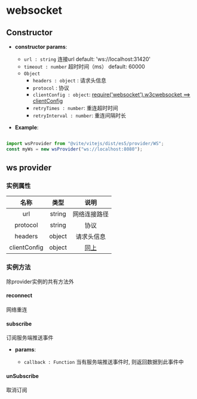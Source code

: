 # websocket

## Constructor

- **constructor params**: 

  * `url : string` 连接url  default: 'ws://localhost:31420'
  * `timeout : number` 超时时间（ms） default: 60000
  * `Object` 
	- `headers : object` : 请求头信息
    - `protocol` : 协议
    - `clientConfig : object`: [require('websocket').w3cwebsocket ==> clientConfig](https://github.com/theturtle32/WebSocket-Node/blob/58f301a6e245ee25c4ca50dbd6e3d30c69c9d3d1/docs/WebSocketClient.md)
    - `retryTimes : number`: 重连超时时间
    - `retryInterval : number`: 重连间隔时长

- **Example**:

```javascript

import wsProvider from "@vite/vitejs/dist/es5/provider/WS";
const myWs = new wsProvider("ws://localhost:8080");

```

## ws provider

### 实例属性

|  名称  | 类型 | 说明 |
|:------------:|:-----:|:-----:|
| url | string | 网络连接路径 |
| protocol | string | 协议 |
| headers | object | 请求头信息 |
| clientConfig | object | [同上](https://github.com/theturtle32/WebSocket-Node/blob/58f301a6e245ee25c4ca50dbd6e3d30c69c9d3d1/docs/WebSocketClient.md)|

### 实例方法
除provider实例的共有方法外

#### reconnect
网络重连

#### subscribe
订阅服务端推送事件

- **params**: 

  * `callback : Function` 当有服务端推送事件时, 则返回数据到此事件中

#### unSubscribe
取消订阅
